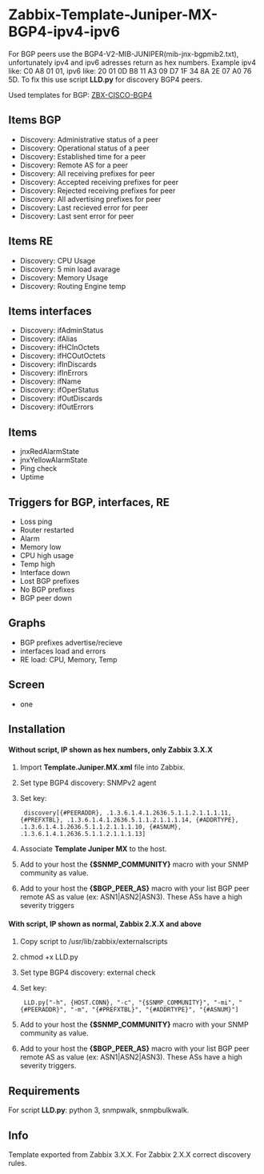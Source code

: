 # Zabbix-Template-Juniper-MX-BGP4-ipv4-ipv6
For BGP peers use the BGP4-V2-MIB-JUNIPER(mib-jnx-bgpmib2.txt), unfortunately ipv4 and ipv6 adresses return as hex numbers. Example ipv4 like: C0 A8 01 01, ipv6 like: 20 01 0D B8 11 A3 09 D7 1F 34 8A 2E 07 A0 76 5D. 
To fix this use script **LLD.py** for discovery BGP4 peers.

Used templates for BGP: [ZBX-CISCO-BGP4](https://github.com/jjmartres/Zabbix/tree/master/zbx-templates/zbx-cisco/zbx-cisco-bgp4)

Items BGP
-----

  * Discovery: Administrative status of a peer
  * Discovery: Operational status of a peer
  * Discovery: Established time for a peer
  * Discovery: Remote AS for a peer
  * Discovery: All receiving prefixes for peer
  * Discovery: Accepted receiving prefixes for peer
  * Discovery: Rejected receiving prefixes for peer
  * Discovery: All advertising prefixes for peer
  * Discovery: Last recieved error for peer
  * Discovery: Last sent error for peer

Items RE
-----

  * Discovery: CPU Usage
  * Discovery: 5 min load avarage
  * Discovery: Memory Usage
  * Discovery: Routing Engine temp

Items interfaces
-----

  * Discovery: ifAdminStatus
  * Discovery: ifAlias
  * Discovery: ifHCInOctets
  * Discovery: ifHCOutOctets
  * Discovery: ifInDiscards
  * Discovery: ifInErrors
  * Discovery: ifName
  * Discovery: ifOperStatus
  * Discovery: ifOutDiscards
  * Discovery: ifOutErrors

Items
-----

  * jnxRedAlarmState
  * jnxYellowAlarmState
  * Ping check
  * Uptime
 
Triggers for BGP, interfaces, RE
-----

 * Loss ping
 * Router restarted
 * Alarm
 * Memory low
 * CPU high usage
 * Temp high
 * Interface down
 * Lost BGP prefixes
 * No BGP prefixes
 * BGP peer down

Graphs
-----

 * BGP prefixes advertise/recieve
 * interfaces load and errors 
 * RE load: CPU, Memory, Temp

Screen
-----

* one

Installation
------------
#### Without script, IP shown as hex numbers, only Zabbix 3.X.X
1. Import **Template.Juniper.MX.xml** file into Zabbix.
2. Set type BGP4 discovery: SNMPv2 agent
3. Set key:

        discovery[{#PEERADDR}, .1.3.6.1.4.1.2636.5.1.1.2.1.1.1.11, {#PREFXTBL}, .1.3.6.1.4.1.2636.5.1.1.2.1.1.1.14, {#ADDRTYPE}, .1.3.6.1.4.1.2636.5.1.1.2.1.1.1.10, {#ASNUM}, .1.3.6.1.4.1.2636.5.1.1.2.1.1.1.13]

4. Associate **Template Juniper MX** to the host.
5. Add to your host the **{$SNMP_COMMUNITY}** macro with your SNMP community as value.
6. Add to your host the **{$BGP_PEER_AS}** macro with your list BGP peer remote AS as value (ex: ASN1|ASN2|ASN3).
These ASs have a high severity triggers

#### With script, IP shown as normal, Zabbix 2.X.X and above
1. Copy script to /usr/lib/zabbix/externalscripts
2. chmod +x LLD.py
3. Set type BGP4 discovery: external check
4. Set key:

        LLD.py["-h", {HOST.CONN}, "-c", "{$SNMP_COMMUNITY}", "-mi", "{#PEERADDR}", "-m", "{#PREFXTBL}", "{#ADDRTYPE}", "{#ASNUM}"]

5. Add to your host the **{$SNMP_COMMUNITY}** macro with your SNMP community as value.
6. Add to your host the **{$BGP_PEER_AS}** macro with your list BGP peer remote AS as value (ex: ASN1|ASN2|ASN3).
These ASs have a high severity triggers.

Requirements
------------
For script **LLD.py**: python 3, snmpwalk, snmpbulkwalk.

Info
------------
Template exported from Zabbix 3.X.X.
For Zabbix 2.X.X correct discovery rules.
